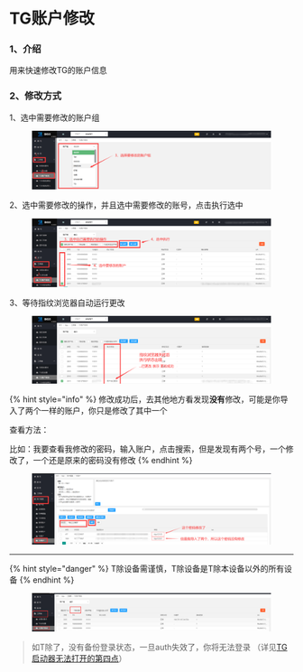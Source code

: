 # TG账户修改

### 1、介绍

用来快速修改TG的账户信息

### 2、修改方式

1、选中需要修改的账户组

<figure><img src="../../.gitbook/assets/image (34).png" alt=""><figcaption></figcaption></figure>

2、选中需要修改的操作，并且选中需要修改的账号，点击执行选中

<figure><img src="../../.gitbook/assets/image (2) (1) (1).png" alt=""><figcaption></figcaption></figure>

3、等待指纹浏览器自动运行更改

<figure><img src="../../.gitbook/assets/image (4) (1).png" alt=""><figcaption></figcaption></figure>

{% hint style="info" %}
修改成功后，去其他地方看发现**没有**修改，可能是你导入了两个一样的账户，你只是修改了其中一个

查看方法：

比如：我要查看我修改的密码，输入账户，点击搜索，但是发现有两个号，一个修改了，一个还是原来的密码没有修改
{% endhint %}

<figure><img src="../../.gitbook/assets/image (25).png" alt=""><figcaption></figcaption></figure>



***

{% hint style="danger" %}
T除设备需谨慎，T除设备是T除本设备以外的所有设备
{% endhint %}

<figure><img src="../../.gitbook/assets/image (28).png" alt=""><figcaption></figcaption></figure>

> 如T除了，没有备份登录状态，一旦auth失效了，你将无法登录 （详见[TG启动器无法打开的第四点](../qa-da-yi/tg-qi-dong-qi-wu-fa-da-kai.md#id-4code-bu-shu-ru-liu-lan-qi-zhi-jie-tui-chu)）

